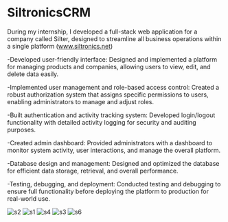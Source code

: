 # SiltronicsCRM

During my internship, I developed a full-stack web application for a company called Silter, designed to
streamline all business operations within a single platform (www.siltronics.net)

-Developed user-friendly interface: Designed and implemented a platform for managing products and
companies, allowing users to view, edit, and delete data easily.

-Implemented user management and role-based access control: Created a robust authorization system that
assigns specific permissions to users, enabling administrators to manage and adjust roles.

-Built authentication and activity tracking system: Developed login/logout functionality with detailed activity
logging for security and auditing purposes.

-Created admin dashboard: Provided administrators with a dashboard to monitor system activity, user
interactions, and manage the overall platform.

-Database design and management: Designed and optimized the database for efficient data storage,
retrieval, and overall performance.

-Testing, debugging, and deployment: Conducted testing and debugging to ensure full functionality before
deploying the platform to production for real-world use.

![s2](https://github.com/user-attachments/assets/8a20d6ff-fee6-4436-945e-9cbe07d3bac5)
![s1](https://github.com/user-attachments/assets/1cc443c4-a0dc-4c70-a6d9-dffe01a9a6f6)
![s4](https://github.com/user-attachments/assets/bd5956d2-a757-4877-8fd7-e320998d7512)
![s3](https://github.com/user-attachments/assets/5352946d-36c9-43f6-9d1c-44b4c33bf6c1)
![s6](https://github.com/user-attachments/assets/cfae5d00-b164-4e1b-a51c-a25201562bbd)
